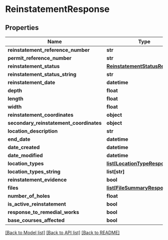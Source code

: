 # ReinstatementResponse

## Properties
Name | Type | Description | Notes
------------ | ------------- | ------------- | -------------
**reinstatement_reference_number** | **str** |  | 
**permit_reference_number** | **str** |  | [optional] 
**reinstatement_status** | [**ReinstatementStatusResponse**](ReinstatementStatusResponse.md) |  | 
**reinstatement_status_string** | **str** |  | 
**reinstatement_date** | **datetime** |  | [optional] 
**depth** | **float** |  | [optional] 
**length** | **float** |  | [optional] 
**width** | **float** |  | [optional] 
**reinstatement_coordinates** | **object** |  | 
**secondary_reinstatement_coordinates** | **object** |  | [optional] 
**location_description** | **str** |  | 
**end_date** | **datetime** |  | [optional] 
**date_created** | **datetime** |  | 
**date_modified** | **datetime** |  | 
**location_types** | [**list[LocationTypeResponse]**](LocationTypeResponse.md) |  | 
**location_types_string** | **list[str]** |  | 
**reinstatement_evidence** | **bool** |  | 
**files** | [**list[FileSummaryResponse]**](FileSummaryResponse.md) |  | [optional] 
**number_of_holes** | **float** |  | [optional] 
**is_active_reinstatement** | **bool** |  | 
**response_to_remedial_works** | **bool** |  | [optional] 
**base_courses_affected** | **bool** |  | [optional] 

[[Back to Model list]](../README.md#documentation-for-models) [[Back to API list]](../README.md#documentation-for-api-endpoints) [[Back to README]](../README.md)

